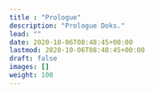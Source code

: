 ```yaml
---
title : "Prologue"
description: "Prologue Doks."
lead: ""
date: 2020-10-06T08:48:45+00:00
lastmod: 2020-10-06T08:48:45+00:00
draft: false
images: []
weight: 100
---
```

 